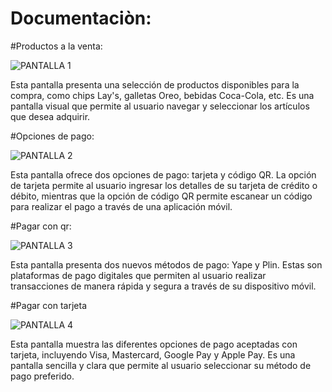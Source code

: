 # Documentaciòn:

#Productos a la venta:

![PANTALLA 1](https://github.com/user-attachments/assets/3a641997-c4fb-4d05-b594-5680814557bf)

Esta pantalla presenta una selección de productos disponibles para la compra, como chips Lay's, galletas Oreo, bebidas Coca-Cola, etc. Es una pantalla visual que permite al usuario navegar y seleccionar los artículos que desea adquirir.

#Opciones de pago:

![PANTALLA 2](https://github.com/user-attachments/assets/c7b2393e-395d-41aa-9a3e-bc33758a3419)

Esta pantalla ofrece dos opciones de pago: tarjeta y código QR. La opción de tarjeta permite al usuario ingresar los detalles de su tarjeta de crédito o débito, mientras que la opción de código QR permite escanear un código para realizar el pago a través de una aplicación móvil.

#Pagar con qr:

![PANTALLA 3](https://github.com/user-attachments/assets/e445a887-5511-4ae7-9b0b-e5c621441a21)

Esta pantalla presenta dos nuevos métodos de pago: Yape y Plin. Estas son plataformas de pago digitales que permiten al usuario realizar transacciones de manera rápida y segura a través de su dispositivo móvil.

#Pagar con tarjeta

![PANTALLA 4](https://github.com/user-attachments/assets/7e5b6110-3279-4e49-8548-47b47d50f830)

Esta pantalla muestra las diferentes opciones de pago aceptadas con tarjeta, incluyendo Visa, Mastercard, Google Pay y Apple Pay. Es una pantalla sencilla y clara que permite al usuario seleccionar su método de pago preferido.


